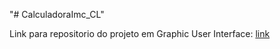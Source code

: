 "# CalculadoraImc_CL" 


Link para repositorio do projeto em Graphic User Interface: [link](https://github.com/cdmo1/CalculadoraImc_GUI "Link para download")
